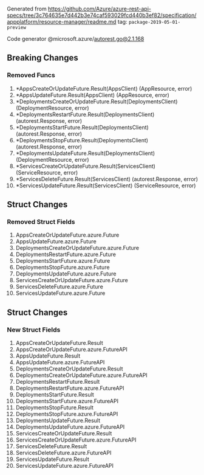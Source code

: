 Generated from https://github.com/Azure/azure-rest-api-specs/tree/3c764635e7d442b3e74caf593029fcd440b3ef82/specification/appplatform/resource-manager/readme.md tag: `package-2019-05-01-preview`

Code generator @microsoft.azure/autorest.go@2.1.168

## Breaking Changes

### Removed Funcs

1. *AppsCreateOrUpdateFuture.Result(AppsClient) (AppResource, error)
1. *AppsUpdateFuture.Result(AppsClient) (AppResource, error)
1. *DeploymentsCreateOrUpdateFuture.Result(DeploymentsClient) (DeploymentResource, error)
1. *DeploymentsRestartFuture.Result(DeploymentsClient) (autorest.Response, error)
1. *DeploymentsStartFuture.Result(DeploymentsClient) (autorest.Response, error)
1. *DeploymentsStopFuture.Result(DeploymentsClient) (autorest.Response, error)
1. *DeploymentsUpdateFuture.Result(DeploymentsClient) (DeploymentResource, error)
1. *ServicesCreateOrUpdateFuture.Result(ServicesClient) (ServiceResource, error)
1. *ServicesDeleteFuture.Result(ServicesClient) (autorest.Response, error)
1. *ServicesUpdateFuture.Result(ServicesClient) (ServiceResource, error)

## Struct Changes

### Removed Struct Fields

1. AppsCreateOrUpdateFuture.azure.Future
1. AppsUpdateFuture.azure.Future
1. DeploymentsCreateOrUpdateFuture.azure.Future
1. DeploymentsRestartFuture.azure.Future
1. DeploymentsStartFuture.azure.Future
1. DeploymentsStopFuture.azure.Future
1. DeploymentsUpdateFuture.azure.Future
1. ServicesCreateOrUpdateFuture.azure.Future
1. ServicesDeleteFuture.azure.Future
1. ServicesUpdateFuture.azure.Future

## Struct Changes

### New Struct Fields

1. AppsCreateOrUpdateFuture.Result
1. AppsCreateOrUpdateFuture.azure.FutureAPI
1. AppsUpdateFuture.Result
1. AppsUpdateFuture.azure.FutureAPI
1. DeploymentsCreateOrUpdateFuture.Result
1. DeploymentsCreateOrUpdateFuture.azure.FutureAPI
1. DeploymentsRestartFuture.Result
1. DeploymentsRestartFuture.azure.FutureAPI
1. DeploymentsStartFuture.Result
1. DeploymentsStartFuture.azure.FutureAPI
1. DeploymentsStopFuture.Result
1. DeploymentsStopFuture.azure.FutureAPI
1. DeploymentsUpdateFuture.Result
1. DeploymentsUpdateFuture.azure.FutureAPI
1. ServicesCreateOrUpdateFuture.Result
1. ServicesCreateOrUpdateFuture.azure.FutureAPI
1. ServicesDeleteFuture.Result
1. ServicesDeleteFuture.azure.FutureAPI
1. ServicesUpdateFuture.Result
1. ServicesUpdateFuture.azure.FutureAPI
